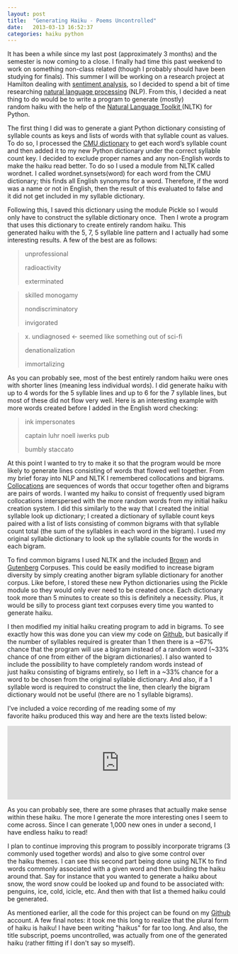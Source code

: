 ```yaml
---
layout: post
title:  "Generating Haiku - Poems Uncontrolled"
date:   2013-03-13 16:52:37
categories: haiku python
---
```



It has been a while since my last post (approximately 3 months) and the semester is now coming to a close. I finally had time this past weekend to work on something non-class related (though I probably should have been studying for finals). This summer I will be working on a research project at Hamilton dealing with [sentiment analysis](http://en.wikipedia.org/wiki/Sentiment_analysis),&nbsp;so I decided to spend a bit of time researching [natural language processing](http://en.wikipedia.org/wiki/Natural_language_processing) (NLP). From this, I decided a neat thing to do would be to write a program to generate (mostly) random&nbsp;haiku&nbsp;with the help of the [Natural Language Toolkit ](http://nltk.org/)(NLTK) for Python.

The first thing I did was to generate a giant Python dictionary consisting of syllable counts as keys and lists of words with that syllable count as values. To do so, I processed the [CMU dictionary](http://www.speech.cs.cmu.edu/cgi-bin/cmudict) to get each word’s syllable count and then added it to my new Python dictionary under the correct syllable count key. I decided to exclude proper names and any non-English words to make the&nbsp;haiku&nbsp;read better. To do so I used a module from NLTK called wordnet. I called wordnet.synsets(word) for each word from the CMU dictionary; this finds all English synonyms for a word. Therefore, if the word was a name or not in English, then the result of this evaluated to false and it&nbsp;did not get included in my syllable dictionary.

Following this, I saved this dictionary using the module Pickle so I would only have to construct the syllable dictionary once. &nbsp;Then I wrote a program that uses this dictionary to create entirely random&nbsp;haiku. This generated&nbsp;haiku&nbsp;with the 5, 7, 5 syllable line pattern and I actually had some interesting results. A few of the best are as follows:

> unprofessional
>
> radioactivity
>
> exterminated
 
 
> skilled monogamy
>
> nondiscriminatory
>
> invigorated
 
 
> x. undiagnosed    <- seemed like something out of sci-fi
>
> denationalization
>
> immortalizing

As you can probably see, most of the best entirely random&nbsp;haiku&nbsp;were ones with shorter lines (meaning less individual words). I did generate&nbsp;haiku&nbsp;with up to 4 words for the 5 syllable lines and up to 6 for the 7 syllable lines, but most of these did not flow very well. Here is an interesting example with more words created before I added in the English word checking:

> ink impersonates&nbsp;
> 
> captain luhr noell iwerks pub&nbsp;
> 
> bumbly staccato&nbsp;

At this point I wanted to try to make it so that the program would be more likely to generate lines consisting of words that flowed well together. From my brief foray into NLP and NLTK I remembered collocations and bigrams. [Collocations](http://en.wikipedia.org/wiki/Collocation) are sequences of words that occur together often and bigrams are pairs of words. I wanted my&nbsp;haiku&nbsp;to consist of frequently used bigram collocations interspersed with the more random words from my initial haiku creation system. I did this similarly to the way that I created the initial syllable look up dictionary; I created a dictionary of syllable count keys paired with a list of lists consisting of common bigrams with that syllable count total (the sum of the syllables in each word in the bigram). I used my original syllable dictionary to&nbsp;look up&nbsp;the syllable counts for the words in each bigram.

To find common bigrams I used NLTK and the included [Brown](http://icame.uib.no/brown/bcm.html) and [Gutenberg](http://www.gutenberg.org/) Corpuses. This could be easily modified to increase bigram diversity by simply creating another bigram syllable dictionary for another corpus. Like before, I stored these new Python dictionaries using the Pickle module so they would only ever need to be created once. Each dictionary took more than 5 minutes to create so this is definitely a necessity. Plus, it would be silly to process giant text corpuses every time you wanted to generate&nbsp;haiku.

I then modified my initial haiku creating program to add in bigrams. To see exactly how this was done you can view my code on [Github](https://github.com/rlfriedm/HaikuGenerator), but basically if the number of syllables required is greater than 1 then there is a ~67% chance that the program will use a bigram instead of a random word (~33% chance of one from either of the bigram dictionaries). I also wanted to include the possibility to have completely random words instead of just&nbsp;haiku&nbsp;consisting of bigrams entirely, so I left in a ~33% chance for a word to be chosen from the original syllable dictionary. And also, if a 1 syllable word is required to construct the line, then clearly the bigram dictionary would not be useful (there are no 1 syllable bigrams).

I’ve included a voice recording of me reading some of my favorite&nbsp;haiku&nbsp;produced this way and here are the texts listed below:

<iframe src="https://w.soundcloud.com/player/?url=http%3A%2F%2Fapi.soundcloud.com%2Ftracks%2F92043148" width="100%" height="166" frameborder="no"></iframe>

As you can probably see, there are some phrases that actually make sense within these&nbsp;haiku. The more I generate the more interesting ones I seem to come across. Since I can generate 1,000 new ones in under a second, I have endless haiku to read!

I plan to continue improving this program to possibly incorporate trigrams (3 commonly used together words) and also to give some control over the&nbsp;haiku&nbsp;themes. I can see this second part being done using NLTK to find words commonly associated with a given word and then building the haiku around that. Say for instance that you wanted to generate a haiku about snow, the word snow could be looked up and found to be associated with: penguins, ice, cold, icicle, etc. And then with that list a themed haiku could be generated.

As mentioned earlier, all the code for this project can be found on my [Github](https://github.com/rlfriedm/HaikuGenerator) account. A few final notes: it took me this long to realize that the plural form of haiku is haiku! I have been writing "haikus" for far too long. And also, the title subscript, poems uncontrolled, was actually from one of the generated haiku (rather fitting if I don't say so myself).